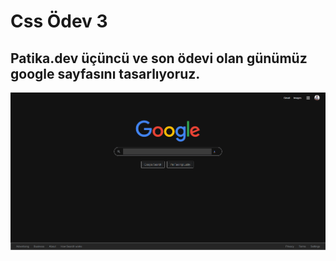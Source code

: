 # Css Ödev 3    
## Patika.dev üçüncü ve son ödevi olan günümüz google sayfasını tasarlıyoruz.
![google görünüm](readme.png)
